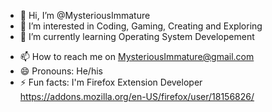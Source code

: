 - 👋 Hi, I’m @MysteriousImmature
- 👀 I’m interested in Coding, Gaming, Creating and Exploring
- 🌱 I’m currently learning Operating System Developement 
<!-- - 💞️ I’m looking to collaborate on ...  --->
- 📫 How to reach me on MysteriousImmature@gmail.com
- 😄 Pronouns: He/his
- ⚡ Fun facts: I'm Firefox Extension Developer https://addons.mozilla.org/en-US/firefox/user/18156826/


<!---
MysteriousImmature/MysteriousImmature is a ✨ special ✨ repository because its `README.md` (this file) appears on your GitHub profile.
You can click the Preview link to take a look at your changes.
--->

